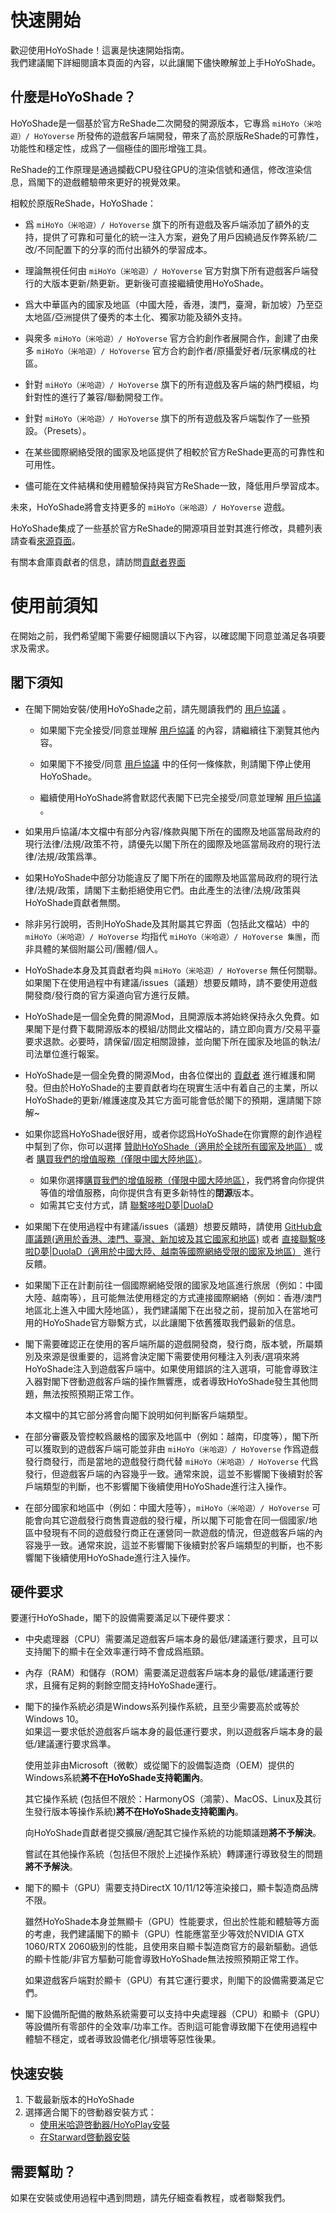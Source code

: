 # 快速開始

歡迎使用HoYoShade！這裏是快速開始指南。  
我們建議閣下詳細閱讀本頁面的內容，以此讓閣下儘快瞭解並上手HoYoShade。

## 什麼是HoYoShade？

HoYoShade是一個基於官方ReShade二次開發的開源版本，它專爲 `miHoYo（米哈遊）/ HoYoverse` 所發佈的遊戲客戶端開發，帶來了高於原版ReShade的可靠性，功能性和穩定性，成爲了一個極佳的圖形增強工具。  

ReShade的工作原理是通過攔截CPU發往GPU的渲染信號和通信，修改渲染信息，爲閣下的遊戲體驗帶來更好的視覺效果。  

相較於原版ReShade，HoYoShade：

- 爲 `miHoYo（米哈遊）/ HoYoverse` 旗下的所有遊戲及客戶端添加了額外的支持，提供了可靠和可量化的統一注入方案，避免了用戶因繞過反作弊系統/二改/不同配置下的分享的而付出額外的學習成本。
  
- 理論無視任何由 `miHoYo（米哈遊）/ HoYoverse` 官方對旗下所有遊戲客戶端發行的大版本更新/熱更新。更新後可直接繼續使用HoYoShade。
  
- 爲大中華區內的國家及地區（中國大陸，香港，澳門，臺灣，新加坡）乃至亞太地區/亞洲提供了優秀的本土化、獨家功能及額外支持。
  
- 與衆多 `miHoYo（米哈遊）/ HoYoverse` 官方合約創作者展開合作，創建了由衆多 `miHoYo（米哈遊）/ HoYoverse` 官方合約創作者/原攝愛好者/玩家構成的社區。
  
- 針對 `miHoYo（米哈遊）/ HoYoverse` 旗下的所有遊戲及客戶端的熱門模組，均針對性的進行了兼容/聯動開發工作。
  
- 針對 `miHoYo（米哈遊）/ HoYoverse` 旗下的所有遊戲及客戶端製作了一些預設。（Presets）。
  
- 在某些國際網絡受限的國家及地區提供了相較於官方ReShade更高的可靠性和可用性。
  
- 儘可能在文件結構和使用體驗保持與官方ReShade一致，降低用戶學習成本。

未來，HoYoShade將會支持更多的 `miHoYo（米哈遊）/ HoYoverse` 遊戲。

HoYoShade集成了一些基於官方ReShade的開源項目並對其進行修改，具體列表請查看[來源頁面](#〢-來源)。

有關本倉庫貢獻者的信息，請訪問[貢獻者界面](#〢-貢獻者)

# 使用前須知

在開始之前，我們希望閣下需要仔細閱讀以下內容，以確認閣下同意並滿足各項要求及需求。

## 閣下須知

- 在閣下開始安裝/使用HoYoShade之前，請先閱讀我們的 [用戶協議](/zh_hk/user-agreement) 。  
  - 如果閣下完全接受/同意並理解 [用戶協議](/zh_hk/user-agreement) 的內容，請繼續往下瀏覽其他內容。  

  - 如果閣下不接受/同意 [用戶協議](/zh_hk/user-agreement) 中的任何一條條款，則請閣下停止使用HoYoShade。  

  - 繼續使用HoYoShade將會默認代表閣下已完全接受/同意並理解 [用戶協議](/zh_hk/user-agreement) 。

- 如果用戶協議/本文檔中有部分內容/條款與閣下所在的國際及地區當局政府的現行法律/法規/政策不符，請優先以閣下所在的國際及地區當局政府的現行法律/法規/政策爲準。
  
- 如果HoYoShade中部分功能違反了閣下所在的國際及地區當局政府的現行法律/法規/政策，請閣下主動拒絕使用它們。由此產生的法律/法規/政策與HoYoShade貢獻者無關。

- 除非另行說明，否則HoYoShade及其附屬其它界面（包括此文檔站）中的 `miHoYo（米哈遊）/ HoYoverse` 均指代 `miHoYo（米哈遊）/ HoYoverse 集團`，而非具體的某個附屬公司/團體/個人。
  
- HoYoShade本身及其貢獻者均與 `miHoYo（米哈遊）/ HoYoverse` 無任何關聯。如果閣下在使用過程中有建議/issues（議題）想要反饋時，請不要使用遊戲開發商/發行商的官方渠道向官方進行反饋。
  
- HoYoShade是一個全免費的開源Mod，且開源版本將始終保持永久免費。如果閣下是付費下載開源版本的模組/訪問此文檔站的，請立即向賣方/交易平臺要求退款。必要時，請保留/固定相關證據，並向閣下所在國家及地區的執法/司法單位進行報案。

- HoYoShade是一個全免費的開源Mod，由各位傑出的 [貢獻者](#〢-貢獻者) 進行維護和開發。但由於HoYoShade的主要貢獻者均在現實生活中有着自己的主業，所以HoYoShade的更新/維護速度及其它方面可能會低於閣下的預期，還請閣下諒解~

- 如果你認爲HoYoShade很好用，或者你認爲HoYoShade在你實際的創作過程中幫到了你，你可以選擇 [贊助HoYoShade（適用於全球所有國家及地區）](#〢-贊助HoYoShade) 或者 [購買我們的增值服務（僅限中國大陸地區）](#〢-增值服務)。  
  - 如果你選擇[購買我們的增值服務（僅限中國大陸地區）](#〢-增值服務)，我們將會向你提供等值的增值服務，向你提供含有更多新特性的**閉源**版本。  
  - 如需其它支付方式，請 [聯繫哆啦D夢|DuolaD](https://github.com/DuolaD)

- 如果閣下在使用過程中有建議/issues（議題）想要反饋時，請使用 [GitHub倉庫議題(適用於香港、澳門、臺灣、新加坡及其它國家和地區)](https://github.com/DuolaD/HoYoShade/issues) 或者 [直接聯繫哆啦D夢|DuolaD（適用於中國大陸、越南等國際網絡受限的國家及地區）](https://github.com/DuolaD) 進行反饋。

- 如果閣下正在計劃前往一個國際網絡受限的國家及地區進行旅居（例如：中國大陸、越南等），且可能無法使用穩定的方式連接國際網絡（例如：香港/澳門地區北上進入中國大陸地區），我們建議閣下在出發之前，提前加入在當地可用的HoYoShade官方聯繫方式，以此讓閣下依舊獲取我們最新的信息。
  
- 閣下需要確認正在使用的客戶端所屬的遊戲開發商，發行商，版本號，所屬類別及來源是很重要的，這將會決定閣下需要使用何種注入列表/選項來將HoYoShade注入到遊戲客戶端中。如果使用錯誤的注入選項，可能會導致注入器對閣下啓動遊戲客戶端的操作無響應，或者導致HoYoShade發生其他問題，無法按照預期正常工作。
  
  本文檔中的其它部分將會向閣下說明如何判斷客戶端類型。

- 在部分審覈及管控較爲嚴格的國家及地區中（例如：越南，印度等），閣下所可以獲取到的遊戲客戶端可能並非由 `miHoYo（米哈遊）/ HoYoverse` 作爲遊戲發行商發行，而是當地的遊戲發行商代替 `miHoYo（米哈遊）/ HoYoverse` 代爲發行，但遊戲客戶端的內容幾乎一致。通常來說，這並不影響閣下後續對於客戶端類型的判斷，也不影響閣下後續使用HoYoShade進行注入操作。

- 在部分國家和地區中（例如：中國大陸等），`miHoYo（米哈遊）/ HoYoverse` 可能會向其它遊戲發行商售賣遊戲的發行權，所以閣下可能會在同一個國家/地區中發現有不同的遊戲發行商正在運營同一款遊戲的情況，但遊戲客戶端的內容幾乎一致。通常來說，這並不影響閣下後續對於客戶端類型的判斷，也不影響閣下後續使用HoYoShade進行注入操作。

## 硬件要求

要運行HoYoShade，閣下的設備需要滿足以下硬件要求：

- 中央處理器（CPU）需要滿足遊戲客戶端本身的最低/建議運行要求，且可以支持閣下的顯卡在全效率運行時不會成爲瓶頸。
  
- 內存（RAM）和儲存（ROM）需要滿足遊戲客戶端本身的最低/建議運行要求，且擁有足夠的剩餘空間支持HoYoShade運行。
  
- 閣下的操作系統必須是Windows系列操作系統，且至少需要高於或等於Windows 10。  
  如果這一要求低於遊戲客戶端本身的最低運行要求，則以遊戲客戶端本身的最低/建議運行要求爲準。  

  使用並非由Microsoft（微軟）或從閣下的設備製造商（OEM）提供的Windows系統**將不在HoYoShade支持範圍內**。  

  其它操作系統 (包括但不限於：HarmonyOS（鴻蒙）、MacOS、Linux及其衍生發行版本等操作系統)**將不在HoYoShade支持範圍內**。  
  
  向HoYoShade貢獻者提交擴展/適配其它操作系統的功能類議題**將不予解決**。  

  嘗試在其他操作系統（包括但不限於上述操作系統）轉譯運行導致發生的問題**將不予解決**。

- 閣下的顯卡（GPU）需要支持DirectX 10/11/12等渲染接口，顯卡製造商品牌不限。
  
  雖然HoYoShade本身並無顯卡（GPU）性能要求，但出於性能和體驗等方面的考慮，我們建議閣下的顯卡（GPU）性能應當至少等效於NVIDIA GTX 1060/RTX 2060級別的性能，且使用來自顯卡製造商官方的最新驅動。過低的顯卡性能/非官方驅動可能會導致HoYoShade無法按照預期正常工作。  

  如果遊戲客戶端對於顯卡（GPU）有其它運行要求，則閣下的設備需要滿足它們。  
  
- 閣下設備所配備的散熱系統需要可以支持中央處理器（CPU）和顯卡（GPU）等設備所有零部件的全效率/功率工作。否則這可能會導致閣下在使用過程中體驗不穩定，或者導致設備老化/損壞等惡性後果。

## 快速安裝

1. 下載最新版本的HoYoShade
2. 選擇適合閣下的啓動器安裝方式：
   - [使用米哈遊啓動器/HoYoPlay安裝](/zh_hk/教程/mihoyo-launcher)
   - [在Starward啓動器安裝](/zh_hk/教程/starward-launcher)

## 需要幫助？

如果在安裝或使用過程中遇到問題，請先仔細查看教程，或者聯繫我們。